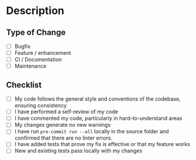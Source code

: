 # Description

<!-- Please include a summary of the changes and the related issue. -->

## Type of Change

- [ ] Bugfix
- [ ] Feature / enhancement
- [ ] CI / Documentation
- [ ] Maintenance

## Checklist

- [ ] My code follows the general style and conventions of the codebase, ensuring consistency
- [ ] I have performed a self-review of my code
- [ ] I have commented my code, particularly in hard-to-understand areas
- [ ] My changes generate no new warnings
- [ ] I have run `pre-commit run --all` locally in the source folder and confirmed that there are no linter errors.
- [ ] I have added tests that prove my fix is effective or that my feature works
- [ ] New and existing tests pass locally with my changes
